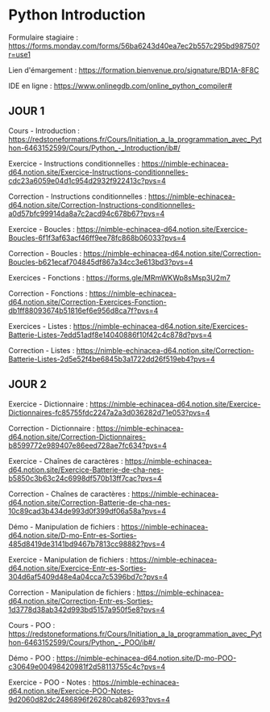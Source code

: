 # Python Introduction

Formulaire stagiaire : https://forms.monday.com/forms/56ba6243d40ea7ec2b557c295bd98750?r=use1

Lien d'émargement : https://formation.bienvenue.pro/signature/BD1A-8F8C

IDE en ligne : https://www.onlinegdb.com/online_python_compiler#

## JOUR 1

Cours - Introduction : https://redstoneformations.fr/Cours/Initiation_a_la_programmation_avec_Python-6463152599/Cours/Python_-_Introduction/ib#/

Exercice - Instructions conditionnelles : https://nimble-echinacea-d64.notion.site/Exercice-Instructions-conditionnelles-cdc23a6059e04d1c954d2932f922413c?pvs=4

Correction - Instructions conditionnelles : https://nimble-echinacea-d64.notion.site/Correction-Instructions-conditionnelles-a0d57bfc99914da8a7c2acd94c678b67?pvs=4

Exercice - Boucles : https://nimble-echinacea-d64.notion.site/Exercice-Boucles-6f1f3af63acf46ff9ee78fc868b06033?pvs=4

Correction - Boucles : https://nimble-echinacea-d64.notion.site/Correction-Boucles-b621ecaf704845df867a34cc3e613bd3?pvs=4

Exercices - Fonctions : https://forms.gle/MRmWKWp8sMsp3U2m7

Correction - Fonctions : https://nimble-echinacea-d64.notion.site/Correction-Exercices-Fonction-db1ff88093674b51816ef6e956d8ca7f?pvs=4

Exercices - Listes : https://nimble-echinacea-d64.notion.site/Exercices-Batterie-Listes-7edd51adf8e14040886f10f42c4c878d?pvs=4

Correction - Listes : https://nimble-echinacea-d64.notion.site/Correction-Batterie-Listes-2d5e52f4be6845b3a1722dd26f519eb4?pvs=4

## JOUR 2

Exercice - Dictionnaire : https://nimble-echinacea-d64.notion.site/Exercice-Dictionnaires-fc85755fdc2247a2a3d036282d71e053?pvs=4

Correction - Dictionnaire : https://nimble-echinacea-d64.notion.site/Correction-Dictionnaires-b8599772e989407e86eed728ae7fc634?pvs=4

Exercice - Chaînes de caractères : https://nimble-echinacea-d64.notion.site/Exercice-Batterie-de-cha-nes-b5850c3b63c24c6998df570b13ff7cac?pvs=4

Correction - Chaînes de caractères : https://nimble-echinacea-d64.notion.site/Correction-Batterie-de-cha-nes-10c89cad3b434de993d0f399df06a58a?pvs=4

Démo - Manipulation de fichiers : https://nimble-echinacea-d64.notion.site/D-mo-Entr-es-Sorties-485d8419de3141bd9467b7813cc98882?pvs=4

Exercice - Manipulation de fichiers : https://nimble-echinacea-d64.notion.site/Exercice-Entr-es-Sorties-304d6af5409d48e4a04cca7c5396bd7c?pvs=4

Correction - Manipulation de fichiers : https://nimble-echinacea-d64.notion.site/Correction-Entr-es-Sorties-1d3778d38ab342d993bd5157a950f5e8?pvs=4

Cours - POO : https://redstoneformations.fr/Cours/Initiation_a_la_programmation_avec_Python-6463152599/Cours/Python_-_POO/ib#/

Démo - POO : https://nimble-echinacea-d64.notion.site/D-mo-POO-c30649e00498420981f2d58113755c4c?pvs=4

Exercice - POO - Notes : https://nimble-echinacea-d64.notion.site/Exercice-POO-Notes-9d2060d82dc2486896f26280cab82693?pvs=4
